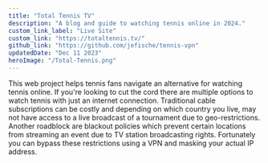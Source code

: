 ```yaml
---
title: "Total Tennis TV"
description: "A blog and guide to watching tennis online in 2024."
custom_link_label: "Live Site"
custom_link: "https://totaltennis.tv/"
github_link: "https://github.com/jefische/tennis-vpn"
updatedDate: "Dec 11 2023"
heroImage: "/Total-Tennis.png"
---
```


This web project helps tennis fans navigate an alternative for watching tennis online.  If you're looking to cut the cord there are multiple options to watch tennis with just an internet connection. Traditional cable subscriptions can be costly and depending on which country you live, may not have access to a live broadcast of a tournament due to geo-restrictions. Another roadblock are blackout policies which prevent certain locations from streaming an event due to TV station broadcasting rights. Fortunately you can bypass these restrictions using a VPN and masking your actual IP address.